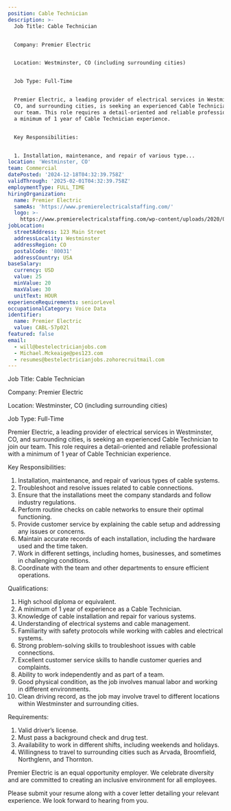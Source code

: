 ```yaml
---
position: Cable Technician
description: >-
  Job Title: Cable Technician


  Company: Premier Electric


  Location: Westminster, CO (including surrounding cities)


  Job Type: Full-Time


  Premier Electric, a leading provider of electrical services in Westminster,
  CO, and surrounding cities, is seeking an experienced Cable Technician to join
  our team. This role requires a detail-oriented and reliable professional with
  a minimum of 1 year of Cable Technician experience.


  Key Responsibilities:


  1. Installation, maintenance, and repair of various type...
location: 'Westminster, CO'
team: Commercial
datePosted: '2024-12-18T04:32:39.758Z'
validThrough: '2025-02-01T04:32:39.758Z'
employmentType: FULL_TIME
hiringOrganization:
  name: Premier Electric
  sameAs: 'https://www.premierelectricalstaffing.com/'
  logo: >-
    https://www.premierelectricalstaffing.com/wp-content/uploads/2020/05/Premier-Electrical-Staffing-logo.png
jobLocation:
  streetAddress: 123 Main Street
  addressLocality: Westminster
  addressRegion: CO
  postalCode: '80031'
  addressCountry: USA
baseSalary:
  currency: USD
  value: 25
  minValue: 20
  maxValue: 30
  unitText: HOUR
experienceRequirements: seniorLevel
occupationalCategory: Voice Data
identifier:
  name: Premier Electric
  value: CABL-57p02l
featured: false
email:
  - will@bestelectricianjobs.com
  - Michael.Mckeaige@pes123.com
  - resumes@bestelectricianjobs.zohorecruitmail.com
---
```




Job Title: Cable Technician

Company: Premier Electric

Location: Westminster, CO (including surrounding cities)

Job Type: Full-Time

Premier Electric, a leading provider of electrical services in Westminster, CO, and surrounding cities, is seeking an experienced Cable Technician to join our team. This role requires a detail-oriented and reliable professional with a minimum of 1 year of Cable Technician experience.

Key Responsibilities:

1. Installation, maintenance, and repair of various types of cable systems.
2. Troubleshoot and resolve issues related to cable connections.
3. Ensure that the installations meet the company standards and follow industry regulations.
4. Perform routine checks on cable networks to ensure their optimal functioning.
5. Provide customer service by explaining the cable setup and addressing any issues or concerns.
6. Maintain accurate records of each installation, including the hardware used and the time taken.
7. Work in different settings, including homes, businesses, and sometimes in challenging conditions.
8. Coordinate with the team and other departments to ensure efficient operations.

Qualifications:

1. High school diploma or equivalent.
2. A minimum of 1 year of experience as a Cable Technician.
3. Knowledge of cable installation and repair for various systems.
4. Understanding of electrical systems and cable management.
5. Familiarity with safety protocols while working with cables and electrical systems.
6. Strong problem-solving skills to troubleshoot issues with cable connections.
7. Excellent customer service skills to handle customer queries and complaints.
8. Ability to work independently and as part of a team.
9. Good physical condition, as the job involves manual labor and working in different environments.
10. Clean driving record, as the job may involve travel to different locations within Westminster and surrounding cities.

Requirements:

1. Valid driver’s license.
2. Must pass a background check and drug test.
3. Availability to work in different shifts, including weekends and holidays.
4. Willingness to travel to surrounding cities such as Arvada, Broomfield, Northglenn, and Thornton.

Premier Electric is an equal opportunity employer. We celebrate diversity and are committed to creating an inclusive environment for all employees. 

Please submit your resume along with a cover letter detailing your relevant experience. We look forward to hearing from you.
